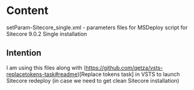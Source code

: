 # Content

setParam-Sitecore_single.xml - parameters files for MSDeploy script for Sitecore 9.0.2 Single installation

## Intention

I am using this files along with (https://github.com/qetza/vsts-replacetokens-task#readme)[Replace tokens task] in VSTS to launch Sitecore redeploy (in case we need to get clean Sitecore installation)